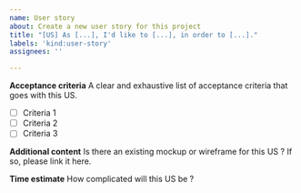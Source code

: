 ```yaml
---
name: User story
about: Create a new user story for this project
title: "[US] As [...], I'd like to [...], in order to [...]."
labels: 'kind:user-story'
assignees: ''

---
```


**Acceptance criteria**
A clear and exhaustive list of acceptance criteria that goes with this US.
- [ ] Criteria 1
- [ ] Criteria 2
- [ ] Criteria 3

**Additional content**
Is there an existing mockup or wireframe for this US ? If so, please link it here.

**Time estimate**
How complicated will this US be ?
